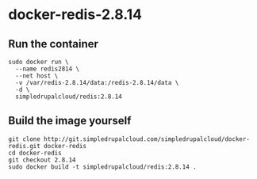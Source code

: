 docker-redis-2.8.14
===================

Run the container
-----------------

    sudo docker run \
      --name redis2814 \
      --net host \
      -v /var/redis-2.8.14/data:/redis-2.8.14/data \
      -d \
      simpledrupalcloud/redis:2.8.14

Build the image yourself
------------------------

    git clone http://git.simpledrupalcloud.com/simpledrupalcloud/docker-redis.git docker-redis
    cd docker-redis
    git checkout 2.8.14
    sudo docker build -t simpledrupalcloud/redis:2.8.14 .